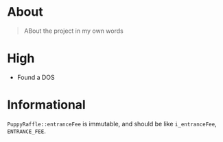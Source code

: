# About

> ABout the project in my own words

# High

- Found a DOS

# Informational

`PuppyRaffle::entranceFee` is immutable, and should be like `i_entranceFee`, `ENTRANCE_FEE`.